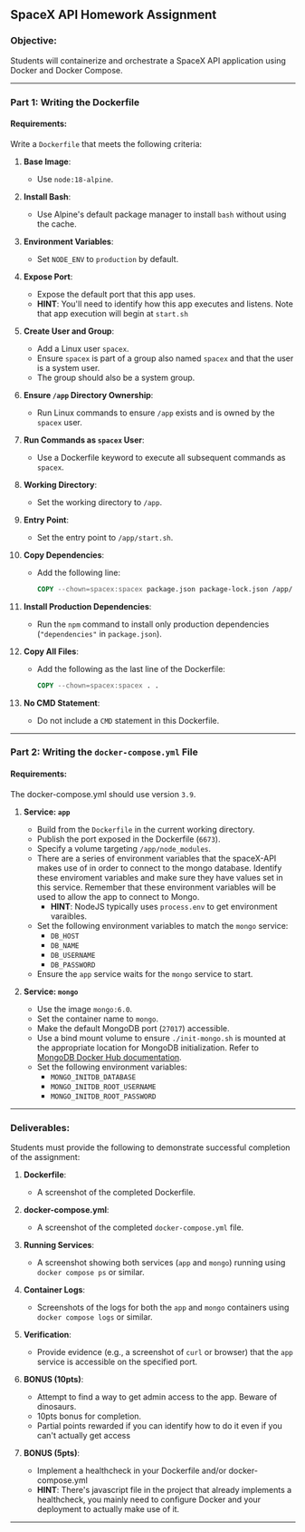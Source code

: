 ## SpaceX API Homework Assignment

### **Objective:**
Students will containerize and orchestrate a SpaceX API application using Docker and Docker Compose.

---

### **Part 1: Writing the Dockerfile**

#### **Requirements:**
Write a `Dockerfile` that meets the following criteria:

1. **Base Image**:
   - Use `node:18-alpine`.

2. **Install Bash**:
   - Use Alpine's default package manager to install `bash` without using the cache.

3. **Environment Variables**:
   - Set `NODE_ENV` to `production` by default.

4. **Expose Port**:
   - Expose the default port that this app uses.
   - **HINT**: You'll need to identify how this app executes and listens. Note that app execution will begin at `start.sh`

5. **Create User and Group**:
   - Add a Linux user `spacex`.
   - Ensure `spacex` is part of a group also named `spacex` and that the user is a system user.
   - The group should also be a system group.

6. **Ensure `/app` Directory Ownership**:
   - Run Linux commands to ensure `/app` exists and is owned by the `spacex` user.

7. **Run Commands as `spacex` User**:
   - Use a Dockerfile keyword to execute all subsequent commands as `spacex`.

8. **Working Directory**:
   - Set the working directory to `/app`.

9. **Entry Point**:
   - Set the entry point to `/app/start.sh`.

10. **Copy Dependencies**:
    - Add the following line:
      ```dockerfile
      COPY --chown=spacex:spacex package.json package-lock.json /app/
      ```

11. **Install Production Dependencies**:
    - Run the `npm` command to install only production dependencies (`"dependencies"` in `package.json`).

12. **Copy All Files**:
    - Add the following as the last line of the Dockerfile:
      ```dockerfile
      COPY --chown=spacex:spacex . .
      ```

13. **No CMD Statement**:
    - Do not include a `CMD` statement in this Dockerfile.

---

### **Part 2: Writing the `docker-compose.yml` File**

#### **Requirements:**
The docker-compose.yml should use version `3.9`.

1. **Service: `app`**
   - Build from the `Dockerfile` in the current working directory.
   - Publish the port exposed in the Dockerfile (`6673`).
   - Specify a volume targeting `/app/node_modules`.
   - There are a series of environment variables that the spaceX-API makes use of in order to connect to the mongo database. Identify these enviroment variables and make sure they have values set in this service. Remember that these environment variables will be used to allow the app to connect to Mongo.
        - **HINT**: NodeJS typically uses `process.env` to get environment varaibles.
   - Set the following environment variables to match the `mongo` service:
     - `DB_HOST`
     - `DB_NAME`
     - `DB_USERNAME`
     - `DB_PASSWORD`
   - Ensure the `app` service waits for the `mongo` service to start.

2. **Service: `mongo`**
   - Use the image `mongo:6.0`.
   - Set the container name to `mongo`.
   - Make the default MongoDB port (`27017`) accessible.
   - Use a bind mount volume to ensure `./init-mongo.sh` is mounted at the appropriate location for MongoDB initialization. Refer to [MongoDB Docker Hub documentation](https://hub.docker.com/_/mongo).
   - Set the following environment variables:
     - `MONGO_INITDB_DATABASE`
     - `MONGO_INITDB_ROOT_USERNAME`
     - `MONGO_INITDB_ROOT_PASSWORD`

---

### **Deliverables:**
Students must provide the following to demonstrate successful completion of the assignment:

1. **Dockerfile**:
   - A screenshot of the completed Dockerfile.

2. **docker-compose.yml**:
   - A screenshot of the completed `docker-compose.yml` file.

3. **Running Services**:
   - A screenshot showing both services (`app` and `mongo`) running using `docker compose ps` or similar.

4. **Container Logs**:
   - Screenshots of the logs for both the `app` and `mongo` containers using `docker compose logs` or similar.

5. **Verification**:
   - Provide evidence (e.g., a screenshot of `curl` or browser) that the `app` service is accessible on the specified port.

6. **BONUS (10pts)**:
    - Attempt to find a way to get admin access to the app. Beware of dinosaurs.
    - 10pts bonus for completion.
    - Partial points rewarded if you can identify how to do it even if you can't actually get access

7. **BONUS (5pts)**:
    - Implement a healthcheck in your Dockerfile and/or docker-compose.yml
    - **HINT**: There's javascript file in the project that already implements a healthcheck, you mainly need to configure Docker and your deployment to actually make use of it.
---
